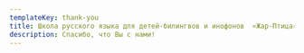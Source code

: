 ```yaml
---
templateKey: thank-you
title: Школа русского языка для детей-билингвов и инофонов  «Жар-Птица»
description: Спасибо, что Вы с нами!
---
```

